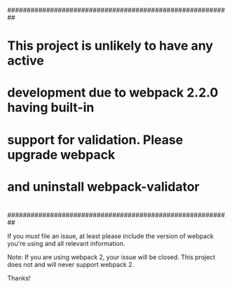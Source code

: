 ##########################################################
#                                                        #
#                                                        #
#    This project is unlikely to have any active         #
#    development due to webpack 2.2.0 having built-in    #
#    support for validation. Please upgrade webpack      #
#    and uninstall webpack-validator                     #
#                                                        #
#                                                        #
##########################################################

If you _must_ file an issue, at least please include the
version of webpack you're using and all relevant information.

Note: If you are using webpack 2, your issue will be closed.
This project does not and will never support webpack 2.

Thanks!
